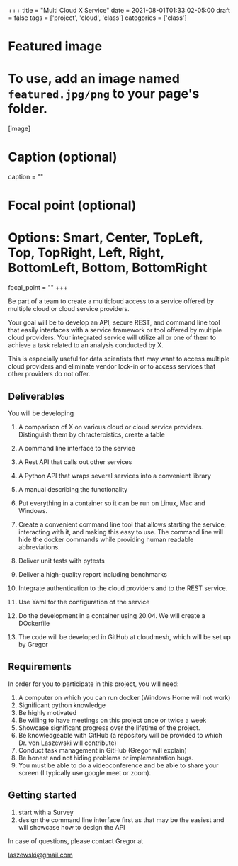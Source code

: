 +++
title = "Multi Cloud X Service"
date = 2021-08-01T01:33:02-05:00
draft = false
tags = ['project', 'cloud', 'class']
categories = ['class']

# Featured image
# To use, add an image named `featured.jpg/png` to your page's folder. 
[image]
  # Caption (optional)
  caption = ""

  # Focal point (optional)
  # Options: Smart, Center, TopLeft, Top, TopRight, Left, Right, BottomLeft, Bottom, BottomRight
  focal_point = ""
+++


Be part of a team to create a multicloud access to a service offered
by multiple cloud or cloud service providers.

Your goal will be to develop an API, secure REST, and command line
tool that easily interfaces with a service framework or tool offered by multiple
cloud providers.  Your integrated service will utilize all or one
of them to achieve a task related to an analysis conducted by X.

This is especially useful for data scientists that may want to access
multiple cloud providers and eliminate vendor lock-in or to access
services that other providers do not offer.

## Deliverables

You will be developing

1. A comparison of X on various cloud or cloud service providers.
   Distinguish them by chracteroistics, create a table
   
1. A command line interface to the service
2. A Rest API that calls out other services
3. A Python API that wraps several services into a convenient library
5. A manual describing the functionality


4. Put everything in a container so it can be run on Linux, Mac and
   Windows.
5. Create a convenient command line tool that allows starting the service, interacting with it, and making this easy to use. The command line will hide the docker commands while providing human
   readable abbreviations.
6. Deliver unit tests with pytests
6. Deliver a high-quality report including benchmarks
7. Integrate authentication to the cloud providers and to the REST service.
8. Use Yaml for the configuration of the service
9. Do the development in a container using 20.04. We will create a DOckerfile
10. The code will be developed in GitHub at cloudmesh, which will be set up by Gregor


## Requirements

In order for you to participate in this project, you will need:

1. A computer on which you can run docker (Windows Home will not work)
2. Significant python knowledge
3. Be highly motivated
4. Be willing to have meetings on this project once or twice a week
5. Showcase significant progress over the lifetime of the project.
6. Be knowledgeable with GitHub (a repository will be provided to which
   Dr. von Laszewski will contribute)
7. Conduct task management in GitHub (Gregor will explain)
8. Be honest and not hiding problems or implementation bugs.
9. You must be able to do a videoconference and be able to share your screen (I typically use google meet or zoom).

## Getting started

1. start with a Survey
2. design the command line interface first as that may be the easiest and will showcase how to design the API



In case of questions, please contact Gregor at

laszewski@gmail.com

